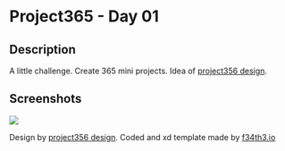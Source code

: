 # Project365 - Day 01

## Description
A little challenge. Create 365 mini projects. Idea of [project356 design](https://project365.design).


## Screenshots
![](https://project365.design/wp-content/uploads/2018/01/01012018-design.jpg)


Design by [project356 design](https://project365.design). Coded and xd template made by [f34th3.io](https://f34th3.io)